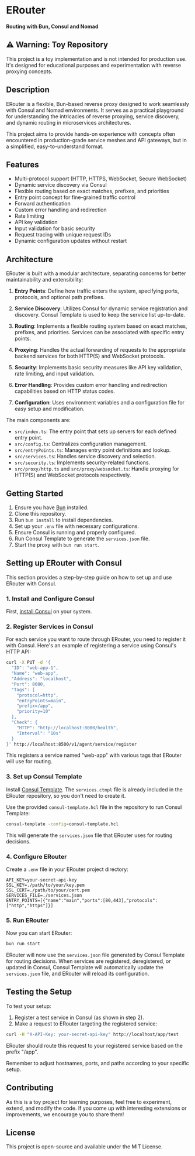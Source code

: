 # ERouter

**Routing with Bun, Consul and Nomad**

## ⚠️ Warning: Toy Repository

This project is a toy implementation and is not intended for production use. It's designed for educational purposes and experimentation with reverse proxying concepts.

## Description

ERouter is a flexible, Bun-based reverse proxy designed to work seamlessly with Consul and Nomad environments. It serves as a practical playground for understanding the intricacies of reverse proxying, service discovery, and dynamic routing in microservices architectures.

This project aims to provide hands-on experience with concepts often encountered in production-grade service meshes and API gateways, but in a simplified, easy-to-understand format.

## Features

- Multi-protocol support (HTTP, HTTPS, WebSocket, Secure WebSocket)
- Dynamic service discovery via Consul
- Flexible routing based on exact matches, prefixes, and priorities
- Entry point concept for fine-grained traffic control
- Forward authentication
- Custom error handling and redirection
- Rate limiting
- API key validation
- Input validation for basic security
- Request tracing with unique request IDs
- Dynamic configuration updates without restart

## Architecture

ERouter is built with a modular architecture, separating concerns for better maintainability and extensibility:

1. **Entry Points**: Define how traffic enters the system, specifying ports, protocols, and optional path prefixes.

2. **Service Discovery**: Utilizes Consul for dynamic service registration and discovery. Consul Template is used to keep the service list up-to-date.

3. **Routing**: Implements a flexible routing system based on exact matches, prefixes, and priorities. Services can be associated with specific entry points.

4. **Proxying**: Handles the actual forwarding of requests to the appropriate backend services for both HTTP(S) and WebSocket protocols.

5. **Security**: Implements basic security measures like API key validation, rate limiting, and input validation.

6. **Error Handling**: Provides custom error handling and redirection capabilities based on HTTP status codes.

7. **Configuration**: Uses environment variables and a configuration file for easy setup and modification.

The main components are:

- `src/index.ts`: The entry point that sets up servers for each defined entry point.
- `src/config.ts`: Centralizes configuration management.
- `src/entryPoints.ts`: Manages entry point definitions and lookup.
- `src/services.ts`: Handles service discovery and selection.
- `src/security.ts`: Implements security-related functions.
- `src/proxy/http.ts` and `src/proxy/websocket.ts`: Handle proxying for HTTP(S) and WebSocket protocols respectively.

## Getting Started

1. Ensure you have [Bun](https://bun.sh/) installed.
2. Clone this repository.
3. Run `bun install` to install dependencies.
4. Set up your `.env` file with necessary configurations.
5. Ensure Consul is running and properly configured.
6. Run Consul Template to generate the `services.json` file.
7. Start the proxy with `bun run start`.

## Setting up ERouter with Consul

This section provides a step-by-step guide on how to set up and use ERouter with Consul.

### 1. Install and Configure Consul

First, [install Consul](https://developer.hashicorp.com/consul/) on your system. 

### 2. Register Services in Consul

For each service you want to route through ERouter, you need to register it with Consul. Here's an example of registering a service using Consul's HTTP API:

```bash
curl -X PUT -d '{
  "ID": "web-app-1",
  "Name": "web-app",
  "Address": "localhost",
  "Port": 8080,
  "Tags": [
    "protocol=http",
    "entryPoints=main",
    "prefix=/app",
    "priority=10"
  ],
  "Check": {
    "HTTP": "http://localhost:8080/health",
    "Interval": "10s"
  }
}' http://localhost:8500/v1/agent/service/register
```

This registers a service named "web-app" with various tags that ERouter will use for routing.

### 3. Set up Consul Template

Install [Consul Template](https://github.com/hashicorp/consul-template). The `services.ctmpl` file is already included in the ERouter repository, so you don't need to create it.

Use the provided `consul-template.hcl` file in the repository to run Consul Template:

```bash
consul-template -config=consul-template.hcl
```

This will generate the `services.json` file that ERouter uses for routing decisions.

### 4. Configure ERouter

Create a `.env` file in your ERouter project directory:

```env
API_KEY=your-secret-api-key
SSL_KEY=./path/to/your/key.pem
SSL_CERT=./path/to/your/cert.pem
SERVICES_FILE=./services.json
ENTRY_POINTS=[{"name":"main","ports":[80,443],"protocols":["http","https"]}]
```

### 5. Run ERouter

Now you can start ERouter:

```bash
bun run start
```

ERouter will now use the `services.json` file generated by Consul Template for routing decisions. When services are registered, deregistered, or updated in Consul, Consul Template will automatically update the `services.json` file, and ERouter will reload its configuration.

## Testing the Setup

To test your setup:

1. Register a test service in Consul (as shown in step 2).
2. Make a request to ERouter targeting the registered service:

```bash
curl -H "X-API-Key: your-secret-api-key" http://localhost/app/test
```

ERouter should route this request to your registered service based on the prefix "/app".

Remember to adjust hostnames, ports, and paths according to your specific setup.


## Contributing

As this is a toy project for learning purposes, feel free to experiment, extend, and modify the code. If you come up with interesting extensions or improvements, we encourage you to share them!

## License

This project is open-source and available under the MIT License.